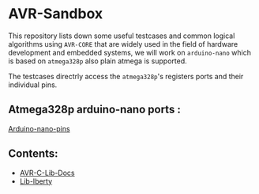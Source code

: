 # AVR-Sandbox

This repository lists down some useful testcases and common logical algorithms using `AVR-CORE` that are widely used in the field of hardware development and embedded systems, 
we will work on `arduino-nano` which is based on `atmega328p` also plain atmega is supported.

The testcases directrly access the `atmega328p`'s registers ports and their individual pins.

## Atmega328p arduino-nano ports :

[Arduino-nano-pins](https://software-hardware-codesign.github.io/AVR-Sandbox/Pinout-NANO_latest.png)

## Contents:
- [AVR-C-Lib-Docs](https://software-hardware-codesign.github.io/AVR-Sandbox/docs/avr-libc/avr-libc-user-manual/index.html)
- [Lib-Iberty](https://software-hardware-codesign.github.io/AVR-Sandbox/docs/libiberty/libiberty.html)
